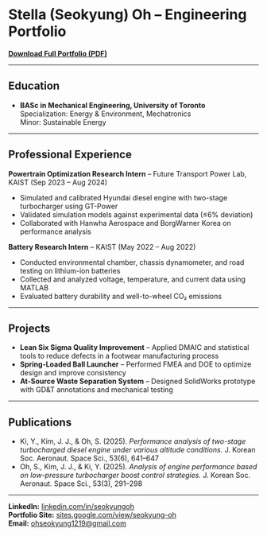 # Stella (Seokyung) Oh – Engineering Portfolio

**[Download Full Portfolio (PDF)](https://github.com/Seokyung-Oh/Stella---Portfolio/raw/main/Stella_Oh_Portfolio.pdf)**  

---

## Education
- **BASc in Mechanical Engineering, University of Toronto**  
  Specialization: Energy & Environment, Mechatronics  
  Minor: Sustainable Energy  

---

## Professional Experience
**Powertrain Optimization Research Intern** – Future Transport Power Lab, KAIST (Sep 2023 – Aug 2024)  
- Simulated and calibrated Hyundai diesel engine with two-stage turbocharger using GT-Power  
- Validated simulation models against experimental data (≤6% deviation)  
- Collaborated with Hanwha Aerospace and BorgWarner Korea on performance analysis  

**Battery Research Intern** – KAIST (May 2022 – Aug 2022)  
- Conducted environmental chamber, chassis dynamometer, and road testing on lithium-ion batteries  
- Collected and analyzed voltage, temperature, and current data using MATLAB  
- Evaluated battery durability and well-to-wheel CO₂ emissions  

---

## Projects
- **Lean Six Sigma Quality Improvement** – Applied DMAIC and statistical tools to reduce defects in a footwear manufacturing process  
- **Spring-Loaded Ball Launcher** – Performed FMEA and DOE to optimize design and improve consistency  
- **At-Source Waste Separation System** – Designed SolidWorks prototype with GD&T annotations and mechanical testing  

---

## Publications
- Ki, Y., Kim, J. J., & Oh, S. (2025). *Performance analysis of two-stage turbocharged diesel engine under various altitude conditions.* J. Korean Soc. Aeronaut. Space Sci., 53(6), 641–647  
- Oh, S., Kim, J. J., & Ki, Y. (2025). *Analysis of engine performance based on low-pressure turbocharger boost control strategies.* J. Korean Soc. Aeronaut. Space Sci., 53(3), 291–298  

---

 **LinkedIn:** [linkedin.com/in/seokyungoh](https://www.linkedin.com/in/seokyungoh)  
 **Portfolio Site:** [sites.google.com/view/seokyung-oh](https://sites.google.com/view/seokyung-oh)  
 **Email:** ohseokyung1219@gmail.com  

